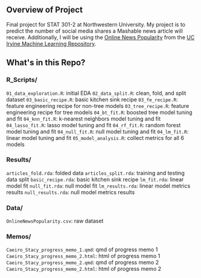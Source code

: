 ## Overview of Project

Final project for STAT 301-2 at Northwestern University. My project is to predict the number of social media shares a Mashable news article will receive. Additionally, I will be using the [Online News Popularity](https://archive.ics.uci.edu/dataset/332/online+news+popularity) from the [UC Irvine Machine Learning Repository](https://archive.ics.uci.edu/).

## What's in this Repo?

### R_Scripts/ 
`01_data_exploration.R`: initial EDA 
`02_data_split.R`: clean, fold, and split dataset 
`03_basic_recipe.R`: basic kitchen sink recipe 
`03_fe_recipe.R`: feature engineering recipe for non-tree models 
`03_tree_recipe.R`: feature engineering recipe for tree models 
`04_bt_fit.R`: boosted tree model tuning and fit 
`04_knn_fit.R`: k-nearest neighbors model tuning and fit 
`04_lasso_fit.R`: lasso model tuning and fit 
`04_rf_fit.R`: random forest model tuning and fit 
`04_null_fit.R`: null model tuning and fit 
`04_lm_fit.R`: linear model tuning and fit 
`05_model_analysis.R`: collect metrics for all 6 models 

### Results/
`articles_fold.rda`: folded data 
`articles_split.rda`: training and testing data split 
`basic_recipe.rda`: basic kitchen sink recipe 
`lm_fit.rda`: linear model fit 
`null_fit.rda`: null model fit 
`lm_results.rda`: linear model metrics results 
`null_results.rda`: null model metrics results 

### Data/
`OnlineNewsPopularity.csv`: raw dataset 

### Memos/ 
`Caeiro_Stacy_progress_memo_1.qmd`: qmd of progress memo 1
`Caeiro_Stacy_progress_memo_2.html`: html of progress memo 1
`Caeiro_Stacy_progress_memo_2.qmd`: qmd of progress memo 2
`Caeiro_Stacy_progress_memo_2.html`: html of progress memo 2

